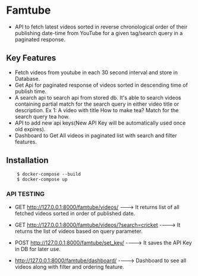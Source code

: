 # Famtube
* API to fetch latest videos sorted in reverse chronological order of their publishing date-time from YouTube for a given tag/search query in a paginated response.

## Key Features
* Fetch videos from youtube in each 30 second interval and store in Database.
* Get Api for paginated response of videos sorted in descending time of publish time.
* A search api to search api from stored db. It's able to search videos containing partial match for the search query in either video title or description.
Ex 1: A video with title How to make tea? Match for the search query tea how.
* API to add new api keys(New API Key will be automatically used once old expires).
* Dashboard to Get All videos in paginated list with search and filter features.

## Installation
```
    $ docker-compose --build
    $ docker-compose up
```

### API TESTING

* GET http://127.0.0.1:8000/famtube/videos/ ---> It returns list of all fetched videos sorted in order of published date.

* GET http://127.0.0.1:8000/famtube/videos/?search=cricket  ----> It returns the list of videos based on query parameter.

* POST http://127.0.0.1:8000/famtube/set_key/ ----> It saves the API Key in DB for later use. 

* http://127.0.0.1:8000/famtube/dashboard/ ----> Dashboard to see all videos along with filter and ordering feature.

